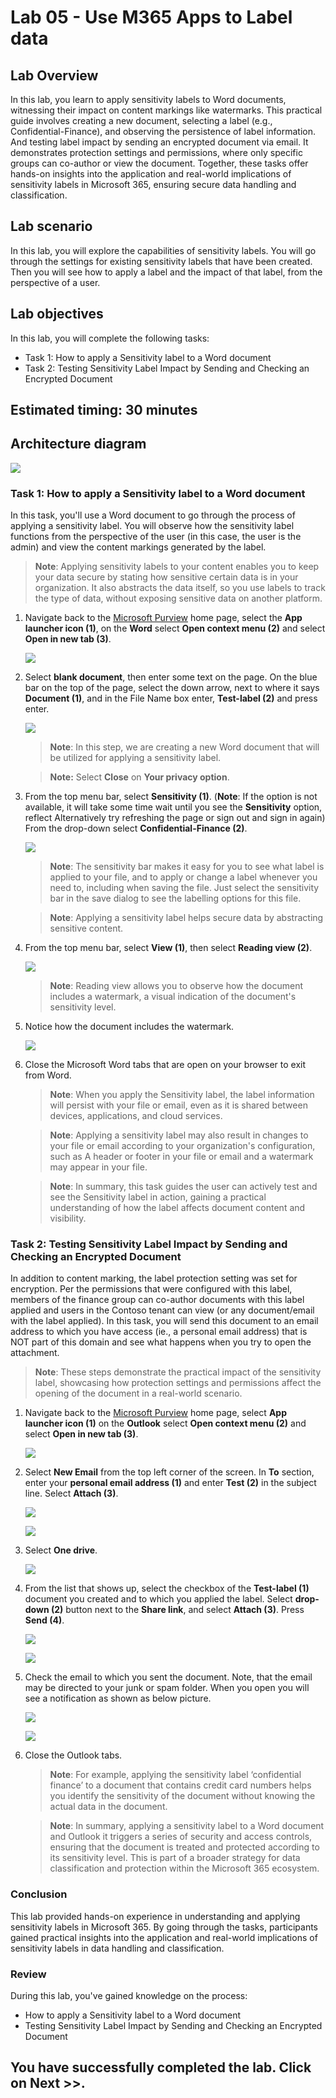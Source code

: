 # Lab 05 - Use M365 Apps to Label data

## Lab Overview

In this lab, you learn to apply sensitivity labels to Word documents, witnessing their impact on content markings like watermarks. This practical guide involves creating a new document, selecting a label (e.g., Confidential-Finance), and observing the persistence of label information. And testing label impact by sending an encrypted document via email. It demonstrates protection settings and permissions, where only specific groups can co-author or view the document. Together, these tasks offer hands-on insights into the application and real-world implications of sensitivity labels in Microsoft 365, ensuring secure data handling and classification.

## Lab scenario
In this lab, you will explore the capabilities of sensitivity labels. You will go through the settings for existing sensitivity labels that have been created. Then you will see how to apply a label and the impact of that label, from the perspective of a user.

## Lab objectives

In this lab, you will complete the following tasks:

+ Task 1: How to apply a Sensitivity label to a Word document 
+ Task 2: Testing Sensitivity Label Impact by Sending and Checking an Encrypted Document

## Estimated timing: 30 minutes

## Architecture diagram

![](../media/purview-lab5.png)

### Task 1: How to apply a Sensitivity label to a Word document 

In this task, you'll use a Word document to go through the process of applying a sensitivity label. You will observe how the sensitivity label functions from the perspective of the user (in this case, the user is the admin) and view the content markings generated by the label.

>**Note**: Applying sensitivity labels to your content enables you to keep your data secure by stating how sensitive certain data is in your organization. It also abstracts the data itself, so you use labels to track the type of data, without exposing sensitive data on another platform.

1. Navigate back to the [Microsoft Purview](https://compliance.microsoft.com/) home page, select the **App launcher icon (1)**, on the **Word** select **Open context menu (2)** and select **Open in new tab (3)**. 

   ![](../media/opencontextmenu.png)  

1. Select **blank document**, then enter some text on the page.  On the blue bar on the top of the page, select the down arrow, next to where it says **Document (1)**, and in the File Name box enter, **Test-label (2)** and press enter.

   ![](../media/testlabel.png)

   >**Note**: In this step, we are creating a new Word document that will be utilized for applying a sensitivity label.

   >**Note:** Select **Close** on **Your privacy option**.

1. From the top menu bar, select **Sensitivity (1)**. (**Note**: If the option is not available, it will take some time wait until you see the **Sensitivity** option, reflect Alternatively try refreshing the page or sign out and sign in again) From the drop-down select **Confidential-Finance (2)**.

    ![](../media/finance.png)

   >**Note**: The sensitivity bar makes it easy for you to see what label is applied to your file, and to apply or change a label whenever you need to, including when saving the file. Just select the sensitivity bar in the save dialog to see the labelling options for this file.
   
   >**Note**: Applying a sensitivity label helps secure data by abstracting sensitive content.

1. From the top menu bar, select **View (1)**, then select **Reading view (2)**.

     ![](../media/lab5-image4.png)       

   >**Note**: Reading view allows you to observe how the document includes a watermark, a visual indication of the document's sensitivity level.

1. Notice how the document includes the watermark.

    ![](../media/testlabell.png) 

1. Close the Microsoft Word tabs that are open on your browser to exit from Word.

   >**Note**: When you apply the Sensitivity label, the label information will persist with your file or email, even as it is shared between devices, applications, and cloud services. 
   
   >**Note**: Applying a sensitivity label may also result in changes to your file or email according to your organization's configuration, such as A header or footer in your file or email and a watermark may appear in your file.

   >**Note**: In summary, this task guides the user can actively test and see the Sensitivity label in action, gaining a practical understanding of how the label affects document content and visibility.

### Task 2: Testing Sensitivity Label Impact by Sending and Checking an Encrypted Document

In addition to content marking, the label protection setting was set for encryption. Per the permissions that were configured with this label, members of the finance group can co-author documents with this label applied and users in the Contoso tenant can view (or any document/email with the label applied). In this task, you will send this document to an email address to which you have access (ie., a personal email address) that is NOT part of this domain and see what happens when you try to open the attachment.  

>**Note**: These steps demonstrate the practical impact of the sensitivity label, showcasing how protection settings and permissions affect the opening of the document in a real-world scenario.

1. Navigate back to the [Microsoft Purview](https://compliance.microsoft.com/) home page, select **App launcher icon (1)** on the **Outlook** select **Open context menu (2)** and select **Open in new tab (3)**.

      ![](../media/outlook11.png) 

1. Select **New Email** from the top left corner of the screen. In **To** section, enter your **personal email address (1)** and enter **Test (2)** in the subject line. Select **Attach (3)**.

   ![](../media/outlook12.png)

   ![](../media/test.png)

1. Select **One drive**.

   ![](../media/onedrive.png)

1. From the list that shows up, select the checkbox of the **Test-label (1)** document you created and to which you applied the label. Select **drop-down (2)** button next to the **Share link**, and select **Attach (3)**. Press **Send (4)**.

   ![](../media/test-label.png)

   ![](../media/send.png)

1. Check the email to which you sent the document. Note, that the email may be directed to your junk or spam folder. When you open you will see a notification as shown as below picture.

   ![](../media/spam.png)

   ![](../media/EM-(53).png)

1. Close the Outlook tabs.

   >**Note**: For example, applying the sensitivity label ‘confidential finance’ to a document that contains credit card numbers helps you identify the sensitivity of the document without knowing the actual data in the document.

   >**Note**: In summary, applying a sensitivity label to a Word document and Outlook it triggers a series of security and access controls, ensuring that the document is treated and protected according to its sensitivity level. This is part of a broader strategy for data classification and protection within the Microsoft 365 ecosystem.

### Conclusion
This lab provided hands-on experience in understanding and applying sensitivity labels in Microsoft 365. By going through the tasks, participants gained practical insights into the application and real-world implications of sensitivity labels in data handling and classification.

### Review
During this lab, you've gained knowledge on the process: 

+ How to apply a Sensitivity label to a Word document 
+ Testing Sensitivity Label Impact by Sending and Checking an Encrypted Document

## You have successfully completed the lab. Click on Next >>.
